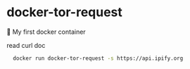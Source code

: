 # docker-tor-request
🐳 My first docker container

read curl doc

```sh
  docker run docker-tor-request -s https://api.ipify.org
```
